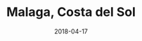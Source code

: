 ---
title: Malaga, Costa del Sol
date: 2018-04-17
countries:
  - Spain
resources:
  - src: feature.jpg
    params: 
      weight: 0
  - src: DSCF6762.jpg
    params: 
      weight: 1
  - src: DSCF6770.jpg
    params: 
      weight: 2
  - src: DSCF6771.jpg
    params: 
      weight: 3
  - src: DSCF6759.jpg
    params: 
      weight: 4
  - src: DSCF6837.jpg
    params: 
      weight: 5
  - src: DSCF6832.jpg
    params: 
      weight: 6
  - src: DSCF6839.jpg
    params: 
      weight: 7
  - src: DSCF6840.jpg
    params: 
      weight: 8
  - src: DSCF6841.jpg
    params: 
      weight: 9
  - src: DSCF6847.jpg
    params: 
      weight: 10
  - src: DSCF6849.jpg
    params: 
      weight: 11
---